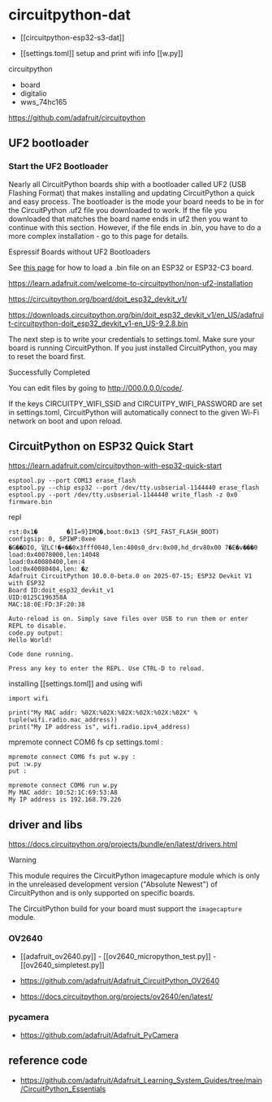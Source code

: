 
# circuitpython-dat

- [[circuitpython-esp32-s3-dat]]

- [[settings.toml]] setup and print wifi info [[w.py]]

circuitpython 
- board
- digitalio
- wws_74hc165


https://github.com/adafruit/circuitpython




## UF2 bootloader 


### Start the UF2 Bootloader

Nearly all CircuitPython boards ship with a bootloader called UF2 (USB Flashing Format) that makes installing and updating CircuitPython a quick and easy process. The bootloader is the mode your board needs to be in for the CircuitPython .uf2 file you downloaded to work. If the file you downloaded that matches the board name ends in uf2 then you want to continue with this section. However, if the file ends in .bin, you have to do a more complex installation - go to this page for details.

Espressif Boards without UF2 Bootloaders

See [this page](https://learn.adafruit.com/circuitpython-with-esp32-quick-start/installing-circuitpython) for how to load a .bin file on an ESP32 or ESP32-C3 board.

https://learn.adafruit.com/welcome-to-circuitpython/non-uf2-installation

https://circuitpython.org/board/doit_esp32_devkit_v1/

https://downloads.circuitpython.org/bin/doit_esp32_devkit_v1/en_US/adafruit-circuitpython-doit_esp32_devkit_v1-en_US-9.2.8.bin

The next step is to write your credentials to settings.toml. Make sure your board is running CircuitPython. If you just installed CircuitPython, you may to reset the board first.

Successfully Completed

You can edit files by going to http://000.0.0.0/code/.

If the keys CIRCUITPY_WIFI_SSID and CIRCUITPY_WIFI_PASSWORD are set in settings.toml, CircuitPython will automatically connect to the given Wi-Fi network on boot and upon reload.

## CircuitPython on ESP32 Quick Start

https://learn.adafruit.com/circuitpython-with-esp32-quick-start

    esptool.py --port COM13 erase_flash
    esptool.py --chip esp32 --port /dev/tty.usbserial-1144440 erase_flash
    esptool.py --port /dev/tty.usbserial-1144440 write_flash -z 0x0 firmware.bin

repl 

    rst:0x1�        �]I=9}IMQ�,boot:0x13 (SPI_FAST_FLASH_BOOT)
    configsip: 0, SPIWP:0xee
    �G��DIO, 덭LC!�+��0x3fff0040,len:400s0_drv:0x00,hd_drv80x00 7�E�v���0
    load:0x40078000,len:14048
    load:0x40080400,len:4
    lod:0x40080404,len: �z
    Adafruit CircuitPython 10.0.0-beta.0 on 2025-07-15; ESP32 Devkit V1 with ESP32
    Board ID:doit_esp32_devkit_v1
    UID:0125C196358A
    MAC:18:0E:FD:3F:20:38

    Auto-reload is on. Simply save files over USB to run them or enter REPL to disable.
    code.py output:
    Hello World!

    Code done running.

    Press any key to enter the REPL. Use CTRL-D to reload.

installing [[settings.toml]] and using wifi 

    import wifi

    print("My MAC addr: %02X:%02X:%02X:%02X:%02X:%02X" % tuple(wifi.radio.mac_address))
    print("My IP address is", wifi.radio.ipv4_address)


mpremote connect COM6 fs cp settings.toml :

    mpremote connect COM6 fs put w.py :                
    put :w.py
    put :

    mpremote connect COM6 run w.py     
    My MAC addr: 10:52:1C:69:53:A8
    My IP address is 192.168.79.226


## driver and libs 

https://docs.circuitpython.org/projects/bundle/en/latest/drivers.html

Warning

This module requires the CircuitPython imagecapture module which is only in the unreleased development version ("Absolute Newest") of CircuitPython and is only supported on specific boards.

The CircuitPython build for your board must support the ``imagecapture`` module.

### OV2640 

- [[adafruit_ov2640.py]] - [[ov2640_micropython_test.py]] - [[ov2640_simpletest.py]]

- https://github.com/adafruit/Adafruit_CircuitPython_OV2640

- https://docs.circuitpython.org/projects/ov2640/en/latest/


### pycamera

- https://github.com/adafruit/Adafruit_PyCamera






## reference code 

- https://github.com/adafruit/Adafruit_Learning_System_Guides/tree/main/CircuitPython_Essentials


